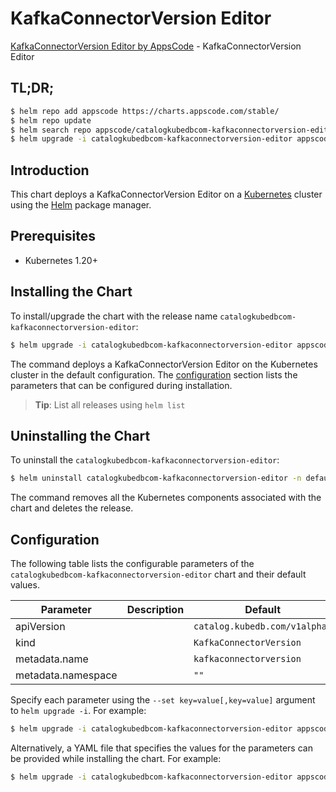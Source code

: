 # KafkaConnectorVersion Editor

[KafkaConnectorVersion Editor by AppsCode](https://appscode.com) - KafkaConnectorVersion Editor

## TL;DR;

```bash
$ helm repo add appscode https://charts.appscode.com/stable/
$ helm repo update
$ helm search repo appscode/catalogkubedbcom-kafkaconnectorversion-editor --version=v0.20.0
$ helm upgrade -i catalogkubedbcom-kafkaconnectorversion-editor appscode/catalogkubedbcom-kafkaconnectorversion-editor -n default --create-namespace --version=v0.20.0
```

## Introduction

This chart deploys a KafkaConnectorVersion Editor on a [Kubernetes](http://kubernetes.io) cluster using the [Helm](https://helm.sh) package manager.

## Prerequisites

- Kubernetes 1.20+

## Installing the Chart

To install/upgrade the chart with the release name `catalogkubedbcom-kafkaconnectorversion-editor`:

```bash
$ helm upgrade -i catalogkubedbcom-kafkaconnectorversion-editor appscode/catalogkubedbcom-kafkaconnectorversion-editor -n default --create-namespace --version=v0.20.0
```

The command deploys a KafkaConnectorVersion Editor on the Kubernetes cluster in the default configuration. The [configuration](#configuration) section lists the parameters that can be configured during installation.

> **Tip**: List all releases using `helm list`

## Uninstalling the Chart

To uninstall the `catalogkubedbcom-kafkaconnectorversion-editor`:

```bash
$ helm uninstall catalogkubedbcom-kafkaconnectorversion-editor -n default
```

The command removes all the Kubernetes components associated with the chart and deletes the release.

## Configuration

The following table lists the configurable parameters of the `catalogkubedbcom-kafkaconnectorversion-editor` chart and their default values.

|     Parameter      | Description |                 Default                  |
|--------------------|-------------|------------------------------------------|
| apiVersion         |             | <code>catalog.kubedb.com/v1alpha1</code> |
| kind               |             | <code>KafkaConnectorVersion</code>       |
| metadata.name      |             | <code>kafkaconnectorversion</code>       |
| metadata.namespace |             | <code>""</code>                          |


Specify each parameter using the `--set key=value[,key=value]` argument to `helm upgrade -i`. For example:

```bash
$ helm upgrade -i catalogkubedbcom-kafkaconnectorversion-editor appscode/catalogkubedbcom-kafkaconnectorversion-editor -n default --create-namespace --version=v0.20.0 --set apiVersion=catalog.kubedb.com/v1alpha1
```

Alternatively, a YAML file that specifies the values for the parameters can be provided while
installing the chart. For example:

```bash
$ helm upgrade -i catalogkubedbcom-kafkaconnectorversion-editor appscode/catalogkubedbcom-kafkaconnectorversion-editor -n default --create-namespace --version=v0.20.0 --values values.yaml
```
